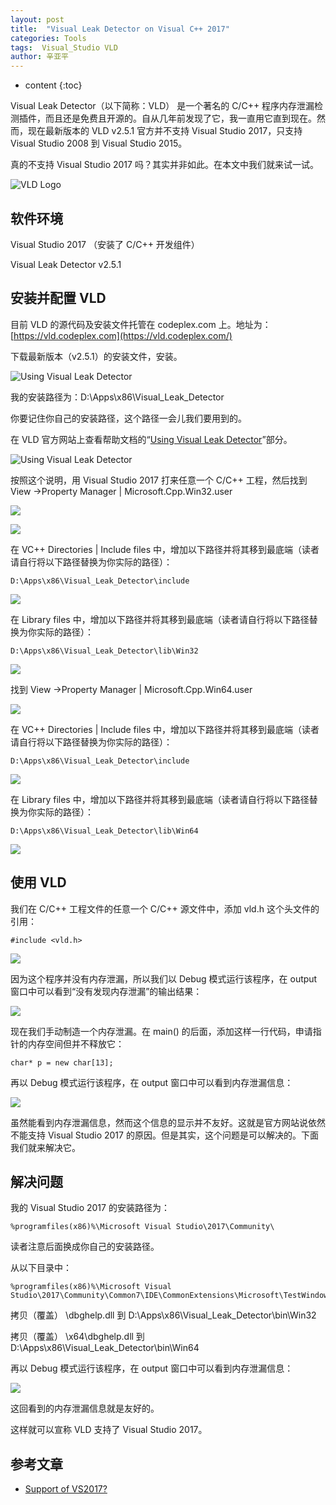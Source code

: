 ```yaml
---
layout: post
title:  "Visual Leak Detector on Visual C++ 2017"
categories: Tools
tags:  Visual_Studio VLD
author: 辛亚平
---
```


* content
{:toc}

Visual Leak Detector（以下简称：VLD） 是一个著名的 C/C++ 程序内存泄漏检测插件，而且还是免费且开源的。自从几年前发现了它，我一直用它直到现在。然而，现在最新版本的 VLD v2.5.1 官方并不支持 Visual Studio 2017，只支持 Visual Studio 2008 到 Visual Studio 2015。

真的不支持 Visual Studio 2017 吗？其实并非如此。在本文中我们就来试一试。

![VLD Logo](/attachment/daily/2017/1003/VLD_VC2017/VLD_Logo.png)



## 软件环境

Visual Studio 2017 （安装了 C/C++ 开发组件）

Visual Leak Detector v2.5.1

## 安装并配置 VLD

目前 VLD 的源代码及安装文件托管在 codeplex.com 上。地址为：[https://vld.codeplex.com](https://vld.codeplex.com/)

下载最新版本（v2.5.1）的安装文件，安装。

![Using Visual Leak Detector](/attachment/daily/2017/1003/VLD_VC2017/A01-01.png)


我的安装路径为：D:\Apps\x86\Visual_Leak_Detector

你要记住你自己的安装路径，这个路径一会儿我们要用到的。


在 VLD 官方网站上查看帮助文档的“[Using Visual Leak Detector](https://vld.codeplex.com/wikipage?title=Using%20Visual%20Leak%20Detector&referringTitle=Documentation)”部分。

![Using Visual Leak Detector](/attachment/daily/2017/1003/VLD_VC2017/VLD_How_to_use.png)

按照这个说明，用 Visual Studio 2017 打来任意一个 C/C++ 工程，然后找到 View ->Property Manager \| Microsoft.Cpp.Win32.user


![](/attachment/daily/2017/1003/VLD_VC2017/A01-03.png)

![](/attachment/daily/2017/1003/VLD_VC2017/A01-03_02.png)

在 VC++ Directories \| Include files 中，增加以下路径并将其移到最底端（读者请自行将以下路径替换为你实际的路径）：

```
D:\Apps\x86\Visual_Leak_Detector\include
```

![](/attachment/daily/2017/1003/VLD_VC2017/A01-06.png)

在 Library files 中，增加以下路径并将其移到最底端（读者请自行将以下路径替换为你实际的路径）：

```
D:\Apps\x86\Visual_Leak_Detector\lib\Win32
```

![](/attachment/daily/2017/1003/VLD_VC2017/A01-07.png)



找到 View ->Property Manager \| Microsoft.Cpp.Win64.user

![](/attachment/daily/2017/1003/VLD_VC2017/A01-08.png)

在 VC++ Directories \| Include files 中，增加以下路径并将其移到最底端（读者请自行将以下路径替换为你实际的路径）：

```
D:\Apps\x86\Visual_Leak_Detector\include
```

![](/attachment/daily/2017/1003/VLD_VC2017/A01-10.png)

在 Library files 中，增加以下路径并将其移到最底端（读者请自行将以下路径替换为你实际的路径）：

```
D:\Apps\x86\Visual_Leak_Detector\lib\Win64
```

![](/attachment/daily/2017/1003/VLD_VC2017/A01-12.png)


## 使用 VLD

我们在 C/C++ 工程文件的任意一个 C/C++ 源文件中，添加 vld.h 这个头文件的引用：

```
#include <vld.h>
```
![](/attachment/daily/2017/1003/VLD_VC2017/B01-01.png)

因为这个程序并没有内存泄漏，所以我们以 Debug 模式运行该程序，在 output 窗口中可以看到“没有发现内存泄漏”的输出结果：

![](/attachment/daily/2017/1003/VLD_VC2017/B01-02.png)


现在我们手动制造一个内存泄漏。在 main() 的后面，添加这样一行代码，申请指针的内存空间但并不释放它：

```
char* p = new char[13];
```

再以 Debug 模式运行该程序，在 output 窗口中可以看到内存泄漏信息：

![](/attachment/daily/2017/1003/VLD_VC2017/B03-01.png)

虽然能看到内存泄漏信息，然而这个信息的显示并不友好。这就是官方网站说依然不能支持 Visual Studio 2017 的原因。但是其实，这个问题是可以解决的。下面我们就来解决它。


## 解决问题


我的 Visual Studio 2017 的安装路径为：

```
%programfiles(x86)%\Microsoft Visual Studio\2017\Community\
```

读者注意后面换成你自己的安装路径。

从以下目录中：

```
%programfiles(x86)%\Microsoft Visual Studio\2017\Community\Common7\IDE\CommonExtensions\Microsoft\TestWindow\Extensions\CppUnitFramework
```

拷贝（覆盖） \dbghelp.dll 到 D:\Apps\x86\Visual_Leak_Detector\bin\Win32

拷贝（覆盖） \x64\dbghelp.dll 到 D:\Apps\x86\Visual_Leak_Detector\bin\Win64


再以 Debug 模式运行该程序，在 output 窗口中可以看到内存泄漏信息：

![](/attachment/daily/2017/1003/VLD_VC2017/B04-01.png)

这回看到的内存泄漏信息就是友好的。

这样就可以宣称 VLD 支持了 Visual Studio 2017。



## 参考文章

- [Support of VS2017? ](http://vld.codeplex.com/discussions/662076)

